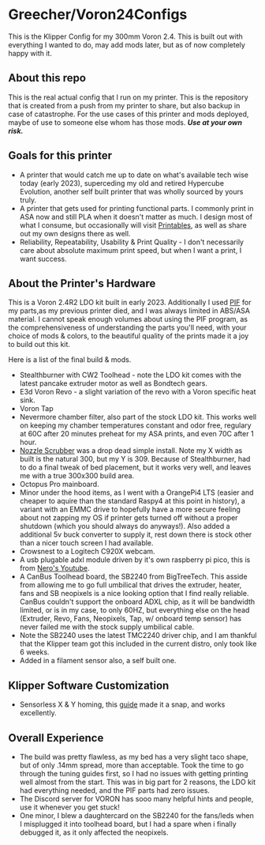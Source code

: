 # Greecher/Voron24Configs

This is the Klipper Config for my 300mm Voron 2.4. This is built out with everything I wanted to do, may add mods later, but as of now completely happy with it.

## About this repo

This is the real actual config that I run on my printer. This is the repository that is created from a push from my printer to share, but also backup in case of catastrophe.  For the use cases of this printer and mods deployed, maybe of use to someone else whom has those mods. ***Use at your own risk.***

## Goals for this printer
* A printer that would catch me up to date on what's available tech wise today (early 2023), superceding my old and retired Hypercube Evolution, another self built printer that was wholly sourced by yours truly.
* A printer that gets used for printing functional parts. I commonly print in ASA now and still PLA when it doesn't matter as much.  I design most of what I consume, but occasionally will visit [Printables](https://www.printables.com), as well as share out my own designs there as well.
* Reliability, Repeatability, Usability & Print Quality - I don't necessarily care about absolute maximum print speed, but when I want a print, I want success.

## About the Printer's Hardware

This is a Voron 2.4R2 LDO kit built in early 2023.  Additionally I used [PIF](https://pif.voron.dev/) for my parts,as my previous printer died, and I was always limited in ABS/ASA material.  I cannot speak enough volumes about using the PIF program, as the comprehensiveness of understanding the parts you'll need, with your choice of mods & colors, to the beautiful quality of the prints made it a joy to build out this kit.

Here is a list of the final build & mods.

* Stealthburner with CW2 Toolhead - note the LDO kit comes with the latest pancake extruder motor as well as Bondtech gears.
* E3d Voron Revo - a slight variation of the revo with a Voron specific heat sink.
* Voron Tap
* Nevermore chamber filter, also part of the stock LDO kit.  This works well on keeping my chamber temperatures constant and odor free, regulary at 60C after 20 minutes preheat for my ASA prints, and even 70C after 1 hour.
* [Nozzle Scrubber](https://www.teamfdm.com/files/file/188-decontaminator-purge-bucket/) was a drop dead simple install.  Note my X width as built is the natural 300, but my Y is 309.  Because of Stealthburner, had to do a final tweak of bed placement, but it works very well, and leaves me with a true 300x300 build area. 
* Octopus Pro mainboard.
* Minor under the hood items, as I went with a OrangePi4 LTS (easier and cheaper to aquire than the standard Raspy4 at this point in history), a variant with an EMMC drive to hopefully have a more secure feeling about not zapping my OS if printer gets turned off without a proper shutdown (which you should always do anyways!).  Also added a additional 5v buck converter to supply it, rest down there is stock other than a nicer touch screen I had available.
* Crowsnest to a Logitech C920X webcam.
* A usb plugable adxl module driven by it's own raspberry pi pico, this is from [Nero's Youtube](https://www.youtube.com/watch?v=W_VHbT_tsZw&ab_channel=NERO3D).
* A CanBus Toolhead board, the SB2240 from BigTreeTech.  This asside from allowing me to go full umbilical that drives the extruder, heater, fans and SB neopixels is a nice looking option that I find really reliable.  CanBus couldn't support the onboard ADXL chip, as it will be bandwidth limited, or is in my case, to only 60HZ, but everything else on the head (Extruder, Revo, Fans, Neopixels, Tap, w/ onboard temp sensor) has never failed me with the stock supply umbilical cable.
* Note the SB2240 uses the latest TMC2240 driver chip, and I am thankful that the Klipper team got this included in the current distro, only took like 6 weeks.
* Added in a filament sensor also, a self built one.

## Klipper Software Customization
* Sensorless X & Y homing, this [guide](https://docs.vorondesign.com/community/howto/clee/sensorless_xy_homing.html) made it a snap, and works excellently.

## Overall Experience
* The build was pretty flawless, as my bed has a very slight taco shape, but of only .14mm spread, more than acceptable.  Took the time to go through the tuning guides first, so I had no issues with getting printing well almost from the start.  This was in big part for 2 reasons, the LDO kit had everything needed, and the PIF parts had zero issues.
* The Discord server for VORON has sooo many helpful hints and people, use it whenever you get stuck!
* One minor, I blew a daughtercard on the SB2240 for the fans/leds when I misplugged it into toolhead board, but I had a spare when i finally debugged it, as it only affected the neopixels.

